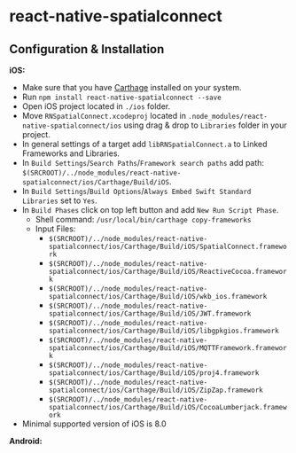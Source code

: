 # react-native-spatialconnect

## Configuration & Installation

**iOS:**
* Make sure that you have [Carthage](https://github.com/Carthage/Carthage) installed on your system.
* Run `npm install react-native-spatialconnect --save`
* Open iOS project located in `./ios` folder.
* Move `RNSpatialConnect.xcodeproj` located in `.node_modules/react-native-spatialconnect/ios`
  using drag & drop to `Libraries` folder in your project.
* In general settings of a target add `libRNSpatialConnect.a` to Linked Frameworks and Libraries.
* In `Build Settings`/`Search Paths`/`Framework search paths` add path: `$(SRCROOT)/../node_modules/react-native-spatialconnect/ios/Carthage/Build/iOS`.  
* In `Build Settings`/`Build Options`/`Always Embed Swift Standard Libraries` set to `Yes`.
* In `Build Phases` click on top left button and add `New Run Script Phase`.
  * Shell command: `/usr/local/bin/carthage copy-frameworks`
  * Input Files:
    * `$(SRCROOT)/../node_modules/react-native-spatialconnect/ios/Carthage/Build/iOS/SpatialConnect.framework`
    * `$(SRCROOT)/../node_modules/react-native-spatialconnect/ios/Carthage/Build/iOS/ReactiveCocoa.framework`
    * `$(SRCROOT)/../node_modules/react-native-spatialconnect/ios/Carthage/Build/iOS/wkb_ios.framework`
    * `$(SRCROOT)/../node_modules/react-native-spatialconnect/ios/Carthage/Build/iOS/JWT.framework`
    * `$(SRCROOT)/../node_modules/react-native-spatialconnect/ios/Carthage/Build/iOS/libgpkgios.framework`
    * `$(SRCROOT)/../node_modules/react-native-spatialconnect/ios/Carthage/Build/iOS/MQTTFramework.framework`
    * `$(SRCROOT)/../node_modules/react-native-spatialconnect/ios/Carthage/Build/iOS/proj4.framework`
    * `$(SRCROOT)/../node_modules/react-native-spatialconnect/ios/Carthage/Build/iOS/ZipZap.framework`
    * `$(SRCROOT)/../node_modules/react-native-spatialconnect/ios/Carthage/Build/iOS/CocoaLumberjack.framework`
* Minimal supported version of iOS is 8.0

**Android:**